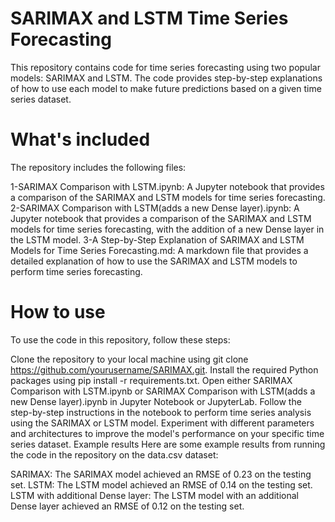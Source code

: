 # SARIMAX and LSTM Time Series Forecasting
This repository contains code for time series forecasting using two popular models: SARIMAX and LSTM. The code provides step-by-step explanations of how to use each model to make future predictions based on a given time series dataset.

# What's included
The repository includes the following files:


1-SARIMAX Comparison with LSTM.ipynb: A Jupyter notebook that provides a comparison of the SARIMAX and LSTM models for time series forecasting.
2-SARIMAX Comparison with LSTM(adds a new Dense layer).ipynb: A Jupyter notebook that provides a comparison of the SARIMAX and LSTM models for time series forecasting, with the addition of a new Dense layer in the LSTM model.
3-A Step-by-Step Explanation of SARIMAX and LSTM Models for Time Series Forecasting.md: A markdown file that provides a detailed explanation of how to use the SARIMAX and LSTM models to perform time series forecasting.

# How to use
To use the code in this repository, follow these steps:

Clone the repository to your local machine using git clone https://github.com/yourusername/SARIMAX.git.
Install the required Python packages using pip install -r requirements.txt.
Open either SARIMAX Comparison with LSTM.ipynb or SARIMAX Comparison with LSTM(adds a new Dense layer).ipynb in Jupyter Notebook or JupyterLab.
Follow the step-by-step instructions in the notebook to perform time series analysis using the SARIMAX or LSTM model.
Experiment with different parameters and architectures to improve the model's performance on your specific time series dataset.
Example results
Here are some example results from running the code in the repository on the data.csv dataset:

SARIMAX: The SARIMAX model achieved an RMSE of 0.23 on the testing set.
LSTM: The LSTM model achieved an RMSE of 0.14 on the testing set.
LSTM with additional Dense layer: The LSTM model with an additional Dense layer achieved an RMSE of 0.12 on the testing set.
